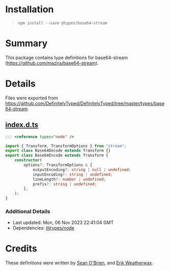 # Installation
> `npm install --save @types/base64-stream`

# Summary
This package contains type definitions for base64-stream (https://github.com/mazira/base64-stream).

# Details
Files were exported from https://github.com/DefinitelyTyped/DefinitelyTyped/tree/master/types/base64-stream.
## [index.d.ts](https://github.com/DefinitelyTyped/DefinitelyTyped/tree/master/types/base64-stream/index.d.ts)
````ts
/// <reference types="node" />

import { Transform, TransformOptions } from "stream";
export class Base64Decode extends Transform {}
export class Base64Encode extends Transform {
    constructor(
        options?: TransformOptions & {
            outputEncoding?: string | null | undefined;
            inputEncoding?: string | undefined;
            lineLength?: number | undefined;
            prefix?: string | undefined;
        },
    );
}

````

### Additional Details
 * Last updated: Mon, 06 Nov 2023 22:41:04 GMT
 * Dependencies: [@types/node](https://npmjs.com/package/@types/node)

# Credits
These definitions were written by [Sean O'Brien](https://github.com/s73obrien), and [Erik Weatherwax](https://github.com/erikjwaxx).
